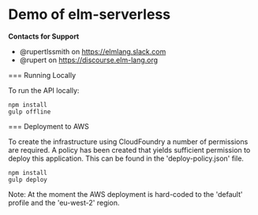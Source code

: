 # Demo of elm-serverless

**Contacts for Support**
- @rupertlssmith on https://elmlang.slack.com
- @rupert on https://discourse.elm-lang.org


=== Running Locally

To run the API locally:

    npm install
    gulp offline

=== Deployment to AWS

To create the infrastructure using CloudFoundry a number of permissions are required. A policy has been created that yields sufficient permission to deploy this application. This can be found in the 'deploy-policy.json' file.

    npm install
    gulp deploy

Note: At the moment the AWS deployment is hard-coded to the 'default' profile and the 'eu-west-2' region.

